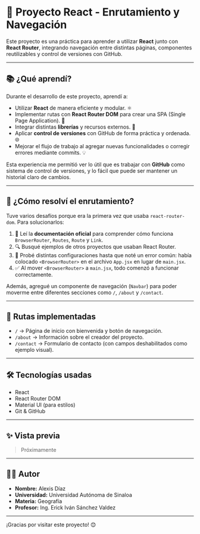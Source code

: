 # 🚀 Proyecto React - Enrutamiento y Navegación

Este proyecto es una práctica para aprender a utilizar **React** junto con **React Router**, integrando navegación entre distintas páginas, componentes reutilizables y control de versiones con GitHub.

---

## 📚 ¿Qué aprendí?

Durante el desarrollo de este proyecto, aprendí a:

- Utilizar **React** de manera eficiente y modular. ⚛️
- Implementar rutas con **React Router DOM** para crear una SPA (Single Page Application). 🧭
- Integrar distintas **librerías** y recursos externos. 🧩
- Aplicar **control de versiones** con GitHub de forma práctica y ordenada. 🌐
- Mejorar el flujo de trabajo al agregar nuevas funcionalidades o corregir errores mediante commits. 💡

Esta experiencia me permitió ver lo útil que es trabajar con **GitHub** como sistema de control de versiones, y lo fácil que puede ser mantener un historial claro de cambios.

---

## 🔀 ¿Cómo resolví el enrutamiento?

Tuve varios desafíos porque era la primera vez que usaba `react-router-dom`. Para solucionarlos:

1. 📖 Leí la **documentación oficial** para comprender cómo funciona `BrowserRouter`, `Routes`, `Route` y `Link`.
2. 🔍 Busqué ejemplos de otros proyectos que usaban React Router.
3. 🧪 Probé distintas configuraciones hasta que noté un error común: había colocado `<BrowserRouter>` en el archivo `App.jsx` en lugar de `main.jsx`.
4. ✅ Al mover `<BrowserRouter>` a `main.jsx`, todo comenzó a funcionar correctamente.

Además, agregué un componente de navegación (`Navbar`) para poder moverme entre diferentes secciones como `/`, `/about` y `/contact`.

---

## 🧭 Rutas implementadas

- `/` → Página de inicio con bienvenida y botón de navegación.
- `/about` → Información sobre el creador del proyecto.
- `/contact` → Formulario de contacto (con campos deshabilitados como ejemplo visual).

---

## 🛠 Tecnologías usadas

- React
- React Router DOM
- Material UI (para estilos)
- Git & GitHub

---

## ✨ Vista previa

> Próximamente 

---

## 👨‍💻 Autor

- **Nombre:** Alexis Díaz  
- **Universidad:** Universidad Autónoma de Sinaloa  
- **Materia:** Geografía  
- **Profesor:** Ing. Erick Iván Sánchez Valdez  

---

¡Gracias por visitar este proyecto! 😊
